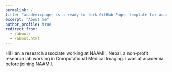 ```yaml
---
permalink: /
title: "academicpages is a ready-to-fork GitHub Pages template for academic personal websites"
excerpt: "About me"
author_profile: true
redirect_from: 
  - /about/
  - /about.html
---
```


Hi! I an a research associate working at NAAMII, Nepal, a non-profit research lab working in Computational Medical Imaging. I was at academia before joining NAAMII. 